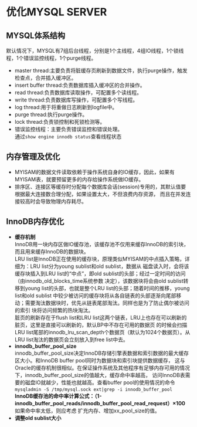 # 优化MYSQL SERVER
## MYSQL体系结构
默认情况下，MYSQL有7组后台线程，分别是1个主线程，4组IO线程，1个锁线程，1个错误监控线程，1个purge线程。  
- master thread:主要负责将脏缓存页刷新到数据文件，执行purge操作，触发检查点，合并插入缓冲区。  
- insert buffer thread:负责数据库插入缓冲区的合并操作。  
- read thread:负责数据库读取操作，可配置多个读线程。  
- write thread:负责数据库写操作，可配置多个写线程。  
- log thread:用于将重做日志刷新到logfile中。  
- purge thread:执行purge操作。  
- lock thread:负责锁控制和死锁检测等。  
- 错误监控线程：主要负责错误监控和错误处理。  
通过`show engine innodb status`查看线程状态
## 内存管理及优化
- MYISAM的数据文件读取依赖于操作系统自身的IO缓存，因此，如果有MYISAM表，就要预留更多的内存给操作系统做IO缓存。  
- 排序区、连接区等缓存时分配每个数据库会话(session)专用的，其默认值要根据最大连接数合理分配，如果设置太大，不但浪费内存资源，
  而且在并发连接较高时会导致物理内存耗尽。  
## InnoDB内存优化
* **缓存机制**  
InnoDB用一块内存区做IO缓存池，该缓存池不仅用来缓存InnoDB的索引块，而且用来缓存InnoDB的数据块。  
LRU list是InnoDB正在使用的缓存块，原理类似MYISAM的中点插入策略，详细为：LRU list分为young sublist和old sublist，数据从
磁盘读入时，会将该缓存块插入到LRU list的“中点”，即old sublist的头部；经过一定时间的访问（由innodb_old_blocks_time系统参数
决定），该数据块将会由old sublist转移到young list的头部，也就是整个LRU list的头部；随着时间的推移，young list和old sublist
中较少被访问的缓存块将从各自链表的头部逐渐向尾部移动；需要淘汰数据块时，优先从链表尾部淘汰。同样也是为了防止偶尔被访问的索引
块将访问频繁的热块淘汰。  
脏页的刷新存在于flush list和LRU list这两个链表，LRU上也存在可以刷新的脏页，这里是直接可以刷新的，默认BP中不存在可用的数据页
的时候会扫描LRU list尾部的innodb_lru_scan_depth个数据页（默认为1024个数据页）。从LRU list淘汰的数据页会立刻放入到free list中去。
* **innodb_buffer_pool_size**  
innodb_buffer_pool_size决定InnoDB存储引擎表数据和索引数据的最大缓存区大小。和InnoDB buffer pool同时为数据块和索引块提供数据缓存，
这与Oracle的缓存机制很相似。在保证操作系统及其他程序有足够内存可用的情况下，innodb_buffer_pool_size的值越大，缓存命中率越高，
访问InnoDB表需要的磁盘IO就越少，性能也就越高。查看buffer pool的使用情况的命令`mysqladmin -S /tmp/mysql.sock ext|grep -i
 innodb_buffer_pool`  
 **InnoDB缓存池的命中率计算公式：（1-innodb_buffer_pool_reads/innodb_buffer_pool_read_request）×100** 如果命中率太低，则应考虑
 扩充内存、增加xx_pool_size的值。
 * **调整old sublist大小**
